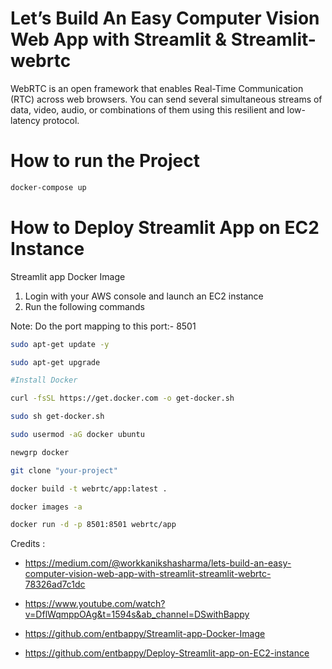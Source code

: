 
# Let’s Build An Easy Computer Vision Web App with Streamlit & Streamlit-webrtc

WebRTC is an open framework that enables Real-Time Communication (RTC) across web browsers. 
You can send several simultaneous streams of data, video, audio, or combinations of them using this resilient and low-latency protocol.

# How to run the Project 

```bash
docker-compose up
```

# How to Deploy Streamlit App on EC2 Instance

Streamlit app Docker Image

1. Login with your AWS console and launch an EC2 instance
2. Run the following commands
   
Note: Do the port mapping to this port:- 8501
```bash
sudo apt-get update -y

sudo apt-get upgrade

#Install Docker

curl -fsSL https://get.docker.com -o get-docker.sh

sudo sh get-docker.sh

sudo usermod -aG docker ubuntu

newgrp docker
```

```bash
git clone "your-project"
```

```bash
docker build -t webrtc/app:latest . 
```

```bash
docker images -a
```

```bash
docker run -d -p 8501:8501 webrtc/app 
```

Credits : 

- https://medium.com/@workkanikshasharma/lets-build-an-easy-computer-vision-web-app-with-streamlit-streamlit-webrtc-78326ad7c1dc

- https://www.youtube.com/watch?v=DflWqmppOAg&t=1594s&ab_channel=DSwithBappy

- https://github.com/entbappy/Streamlit-app-Docker-Image
- https://github.com/entbappy/Deploy-Streamlit-app-on-EC2-instance
